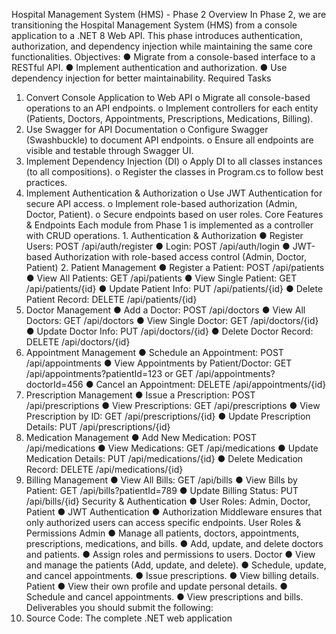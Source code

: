 Hospital Management System (HMS) - Phase 2 
Overview 
In Phase 2, we are transitioning the Hospital Management System (HMS) from a console application to a .NET 8 Web API. This phase introduces authentication, authorization, and dependency injection while maintaining the same core functionalities. 
Objectives: 
● Migrate from a console-based interface to a RESTful API. 
● Implement authentication and authorization. 
● Use dependency injection for better maintainability. 
Required Tasks 
1. Convert Console Application to Web API 
o Migrate all console-based operations to an API endpoints. 
o Implement controllers for each entity (Patients, Doctors, Appointments, Prescriptions, Medications, Billing). 
2. Use Swagger for API Documentation 
o Configure Swagger (Swashbuckle) to document API endpoints. 
o Ensure all endpoints are visible and testable through Swagger UI. 
3. Implement Dependency Injection (DI) 
o Apply DI to all classes instances (to all compositions). 
o Register the classes in Program.cs to follow best practices. 
4. Implement Authentication & Authorization 
o Use JWT Authentication for secure API access. 
o Implement role-based authorization (Admin, Doctor, Patient).
o Secure endpoints based on user roles. 
Core Features & Endpoints 
Each module from Phase 1 is implemented as a controller with CRUD operations. 1. Authentication & Authorization 
● Register Users: POST /api/auth/register 
● Login: POST /api/auth/login 
● JWT-based Authorization with role-based access control (Admin, Doctor, Patient) 2. Patient Management 
● Register a Patient: POST /api/patients 
● View All Patients: GET /api/patients 
● View Single Patient: GET /api/patients/{id} 
● Update Patient Info: PUT /api/patients/{id} 
● Delete Patient Record: DELETE /api/patients/{id} 
3. Doctor Management 
● Add a Doctor: POST /api/doctors 
● View All Doctors: GET /api/doctors 
● View Single Doctor: GET /api/doctors/{id} 
● Update Doctor Info: PUT /api/doctors/{id} 
● Delete Doctor Record: DELETE /api/doctors/{id} 
4. Appointment Management 
● Schedule an Appointment: POST /api/appointments 
● View Appointments by Patient/Doctor: GET /api/appointments?patientId=123 or GET /api/appointments?doctorId=456 
● Cancel an Appointment: DELETE /api/appointments/{id} 
5. Prescription Management
● Issue a Prescription: POST /api/prescriptions 
● View Prescriptions: GET /api/prescriptions 
● View Prescription by ID: GET /api/prescriptions/{id} 
● Update Prescription Details: PUT /api/prescriptions/{id} 
6. Medication Management 
● Add New Medication: POST /api/medications 
● View Medications: GET /api/medications 
● Update Medication Details: PUT /api/medications/{id} 
● Delete Medication Record: DELETE /api/medications/{id} 
7. Billing Management 
● View All Bills: GET /api/bills 
● View Bills by Patient: GET /api/bills?patientId=789 
● Update Billing Status: PUT /api/bills/{id} 
Security & Authentication 
● User Roles: Admin, Doctor, Patient 
● JWT Authentication 
● Authorization Middleware ensures that only authorized users can access specific endpoints. 
User Roles & Permissions 
Admin 
● Manage all patients, doctors, appointments, prescriptions, medications, and bills. ● Add, update, and delete doctors and patients. 
● Assign roles and permissions to users. 
Doctor 
● View and manage the patients (Add, update, and delete).
● Schedule, update, and cancel appointments. ● Issue prescriptions. 
● View billing details. 
Patient 
● View their own profile and update personal details. ● Schedule and cancel appointments. 
● View prescriptions and bills. 
Deliverables 
you should submit the following: 
1. Source Code: The complete .NET web application
